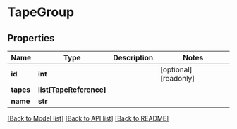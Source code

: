 # TapeGroup

## Properties

Name | Type | Description | Notes
------------ | ------------- | ------------- | -------------
**id** | **int** |  | [optional] [readonly] 
**tapes** | [**list[TapeReference]**](TapeReference.md) |  | 
**name** | **str** |  | 

[[Back to Model list]](../#documentation-for-models) [[Back to API list]](../#documentation-for-api-endpoints) [[Back to README]](../)


